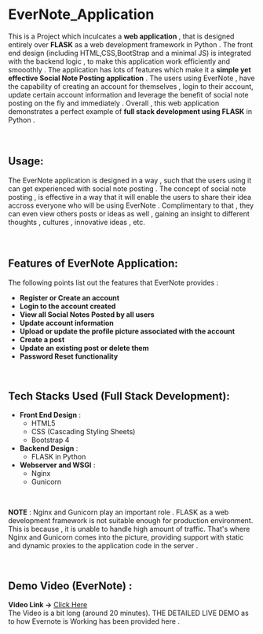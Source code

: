 # EverNote_Application
This is a Project which inculcates a **web application** , that is designed entirely over **FLASK** as a web development framework in Python . The front end design (including HTML,CSS,BootStrap and a minimal JS) is integrated with the backend logic , to make this application work efficiently and smooothly . The application has lots of features which make it a **simple yet effective Social Note Posting application** . The users using EverNote , have the capability of creating an account for themselves , login to their account, update certain account information and leverage the benefit of social note posting on the fly and immediately . Overall , this web application demonstrates a perfect example of **full stack development using FLASK** in Python . <br /><br /><br />


## Usage: 
The EverNote application is designed in a way , such that the  users using it can get experienced with social note posting . The concept of social note posting , is effective in a way that it will enable the users to share their idea accross everyone who will be using EverNote . Complimentary to that , they can even view others posts or ideas 
as well , gaining an insight to different thoughts , cultures , innovative ideas , etc. 
<br /><br /><br />

## Features of EverNote Application: 
The following points list out the features that EverNote provides : 

- **Register or Create an account** 
- **Login to the account created**
- **View all Social Notes Posted by all users**
- **Update account information**
- **Upload or update the profile picture associated with the account**
- **Create a post**
- **Update an existing post or delete them**
- **Password Reset functionality**

<br />

## Tech Stacks Used (Full Stack Development):
- **Front End Design** :
     + HTML5
     + CSS (Cascading Styling Sheets)
     + Bootstrap 4 
- **Backend Design** :
     + FLASK in Python
- **Webserver and WSGI** :
     + Nginx 
     + Gunicorn
<br />

**NOTE** : Nginx and Gunicorn play an important role . FLASK as a web development framework is not suitable enough for production environment. 
This is because , it is unable to handle high amount of traffic. That's where Nginx and Gunicorn comes into the picture,  providing support with static and dynamic proxies to the application code in the server . 

<br />

## Demo Video (EverNote) :
**Video Link ->** [Click Here](https://drive.google.com/file/d/1K1DfxVGcP4LSQu9EFgW-t9HJiz9QpY3p/view?usp=sharing)
<br />
The Video is a bit long (around 20 minutes). THE DETAILED LIVE DEMO as to how Evernote is Working has been provided here .
